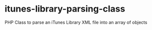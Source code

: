 itunes-library-parsing-class
============================

PHP Class to parse an iTunes Library XML file into an array of objects